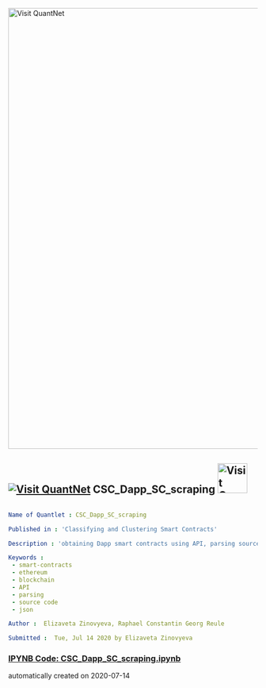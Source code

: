[<img src="https://github.com/QuantLet/Styleguide-and-FAQ/blob/master/pictures/banner.png" width="888" alt="Visit QuantNet">](http://quantlet.de/)

## [<img src="https://github.com/QuantLet/Styleguide-and-FAQ/blob/master/pictures/qloqo.png" alt="Visit QuantNet">](http://quantlet.de/) **CSC_Dapp_SC_scraping** [<img src="https://github.com/QuantLet/Styleguide-and-FAQ/blob/master/pictures/QN2.png" width="60" alt="Visit QuantNet 2.0">](http://quantlet.de/)

```yaml

Name of Quantlet : CSC_Dapp_SC_scraping

Published in : 'Classifying and Clustering Smart Contracts'

Description : 'obtaining Dapp smart contracts using API, parsing source code'

Keywords : 
 - smart-contracts
 - ethereum
 - blockchain
 - API
 - parsing
 - source code
 - json

Author :  Elizaveta Zinovyeva, Raphael Constantin Georg Reule

Submitted :  Tue, Jul 14 2020 by Elizaveta Zinovyeva
```

### [IPYNB Code: CSC_Dapp_SC_scraping.ipynb](CSC_Dapp_SC_scraping.ipynb)


automatically created on 2020-07-14